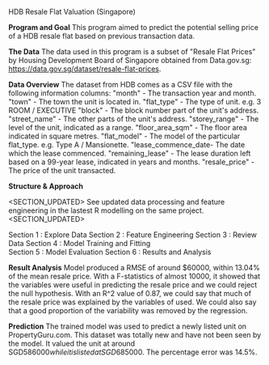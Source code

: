 HDB Resale Flat Valuation (Singapore)


**Program and Goal**
This program aimed to predict the potential selling price of a HDB resale flat based on previous transaction data. 


**The Data**
The data used in this program is a subset of "Resale Flat Prices" by Housing Development Board of Singapore obtained from Data.gov.sg: https://data.gov.sg/dataset/resale-flat-prices.


**Data Overview**
The dataset from HDB comes as a CSV file with the following information columns:
	"month" 	        - The transaction year and month.
	"town" 		        - The town the unit is located in.
	"flat_type" 	    - The type of unit. e.g. 3 ROOM / EXECUTIVE
	"block"		        - The block number part of the unit's address.
	"street_name"   	- The other parts of the unit's address.
	"storey_range"	    - The level of the unit, indicated as a range.
	"floor_area_sqm"    - The floor area indicated in square metres.
	"flat_model"	    - The model of the particular flat_type. e.g. Type A / Mansionette.
	"lease_commence_date- The date which the lease commenced.
	"remaining_lease"	- The lease duration left based on a 99-year lease, indicated in years and months.
	"resale_price"	    - The price of the unit transacted.

**Structure & Approach**

<SECTION_UPDATED> See updated data processing and feature engineering in the lastest R modelling on the same project. <SECTION_UPDATED>  

Section 1 : Explore Data 
Section 2 : Feature Engineering
Section 3 : Review Data
Section 4 : Model Training and Fitting  
Section 5 : Model Evaluation
Section 6 : Results and Analysis
 

**Result Analysis**
Model produced a RMSE of around $60000, within 13.04% of the mean resale price. With a F-statistics of almost 10000, it showed that the variables were useful in predicting the resale price and we could reject the null hypothesis. With an R^2 value of 0.87, we could say that much of the resale price was explained by the variables of used. We could also say that a good proportion of the variability was removed by the regression.


**Prediction**
The trained model was used to predict a newly listed unit on PropertyGuru.com. This dataset was totally new and have not been seen by the model. It valued the unit at around SGD$586000 while it is listed at SGD$685000. The percentage error was 14.5%.  

